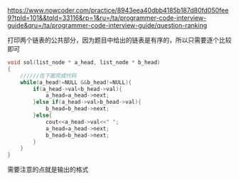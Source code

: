 https://www.nowcoder.com/practice/8943eea40dbb4185b187d80fd050fee9?tpId=101&&tqId=33116&rp=1&ru=/ta/programmer-code-interview-guide&qru=/ta/programmer-code-interview-guide/question-ranking

打印两个链表的公共部分，因为题目中给出的链表是有序的，所以只需要逐个比较即可

```cpp
void sol(list_node * a_head, list_node * b_head)
{
    //////在下面完成代码
    while(a_head!=NULL &&b_head!=NULL){
        if(a_head->val<b_head->val){
            a_head=a_head->next;
        }else if(a_head->val>b_head->val){
            b_head=b_head->next;
        }else{
            cout<<a_head->val<<" ";
            a_head=a_head->next;
            b_head=b_head->next;
        }
    }
}
```

需要注意的点就是输出的格式